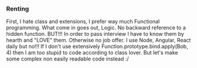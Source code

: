 ### Renting

First, I hate class and extensions, I prefer way much Functional programming. What come in goes out, Logic. No backward reference to a hidden function.
BUT!!! In order to pass interview I have to know them by hearth and "LOVE" them. Otherwise no job offer.
I use Node, Angular, React daily but no!!! If I don't use extensively Function.prototype.bind.apply(Bob, 4) then I am too stupid to code according to class lover.
But let's make some complex non easily readable code instead :/
